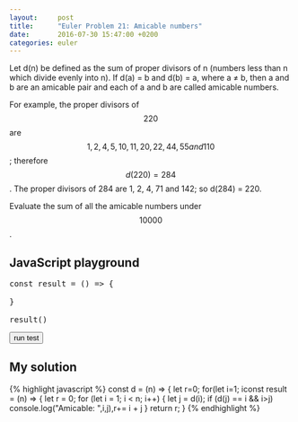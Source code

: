 ```yaml
---
layout:     post
title:      "Euler Problem 21: Amicable numbers"
date:       2016-07-30 15:47:00 +0200
categories: euler
---
```

Let d(n) be defined as the sum of proper divisors of n (numbers less than n which divide evenly into n).
If d(a) = b and d(b) = a, where a ≠ b, then a and b are an amicable pair and each of a and b are called amicable numbers.

For example, the proper divisors of $$220$$ are $$1, 2, 4, 5, 10, 11, 20, 22, 44, 55 and 110$$; therefore $$d(220) = 284$$. The proper divisors of 284 are 1, 2, 4, 71 and 142; so d(284) = 220.

Evaluate the sum of all the amicable numbers under $$10000$$.

## JavaScript playground

<pre class="edit">
const result = () => {
        
}

result()
</pre>
<button class="test" id="buttonTest0"> run test </button>
<script type="text/html" class="test" id="test0">
(result() == 31626)
</script>

## My solution

<div class="spoiler">
{% highlight javascript %}
const d = (n) => {
    let r=0;
    for(let i=1; i<n; i++) {
        if(n % i==0) r+=i;
    }
    return r;
}

const result = (n) => {
    let r = 0;
    for (let i = 1; i < n; i++) {
        let j = d(i);
        if (d(j) == i && i>j) console.log("Amicable: ",i,j),r+= i + j
    }
    return r;
}
{% endhighlight %}
</div>